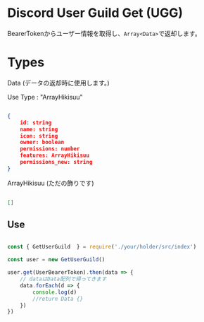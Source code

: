 # Discord User Guild Get (UGG)

BearerTokenからユーザー情報を取得し、`Array<Data>`で返却します。

# Types

Data (データの返却時に使用します。)

Use Type : "ArrayHikisuu"

```json

{
    id: string
    name: string
    icon: string
    owner: boolean
    permissions: number
    features: ArrayHikisuu
    permissions_new: string
}

```

ArrayHikisuu (ただの飾りです)

```json

[]

```

## Use

```js

const { GetUserGuild  } = require('./your/holder/src/index')

const user = new GetUserGuild()

user.get(UserBearerToken).then(data => {
    // dataはData配列で帰ってきます
    data.forEach(d => {
        console.log(d)
        //return Data {}
    })
})

```